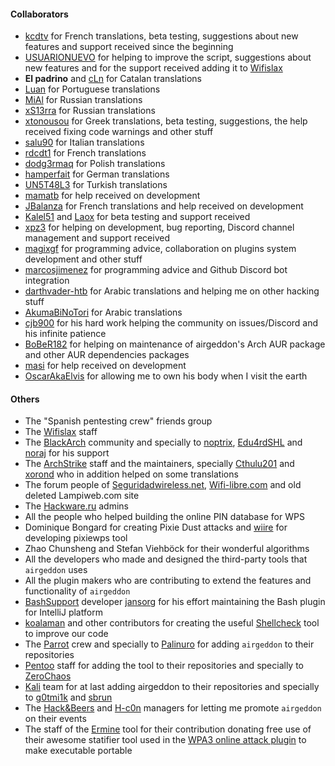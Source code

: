 #### Collaborators

- [kcdtv] for French translations, beta testing, suggestions about new features and support received since the beginning
- [USUARIONUEVO] for helping to improve the script, suggestions about new features and for the support received adding it to [Wifislax]
- **El padrino** and [cLn] for Catalan translations
- [Luan] for Portuguese translations
- [MiAl] for Russian translations
- [xS13rra] for Russian translations
- [xtonousou] for Greek translations, beta testing, suggestions, the help received fixing code warnings and other stuff
- [salu90] for Italian translations
- [rdcdt1] for French translations
- [dodg3rmaq] for Polish translations
- [hamperfait] for German translations
- [UN5T48L3] for Turkish translations
- [mamatb] for help received on development
- [JBalanza] for French translations and help received on development
- [Kalel51] and [Laox] for beta testing and support received
- [xpz3] for helping on development, bug reporting, Discord channel management and support received
- [magixgf] for programming advice, collaboration on plugins system development and other stuff
- [marcosjimenez] for programming advice and Github Discord bot integration
- [darthvader-htb] for Arabic translations and helping me on other hacking stuff
- [AkumaBiNoTori] for Arabic translations
- [cjb900] for his hard work helping the community on issues/Discord and his infinite patience
- [BoBeR182] for helping on maintenance of airgeddon's Arch AUR package and other AUR dependencies packages
- [masi] for help received on development
- [OscarAkaElvis] for allowing me to own his body when I visit the earth

#### Others

- The "Spanish pentesting crew" friends group
- The [Wifislax] staff
- The [BlackArch] community and specially to [noptrix], [Edu4rdSHL] and [noraj] for his support
- The [ArchStrike] staff and the maintainers, specially [Cthulu201] and [xorond] who in addition helped on some translations
- The forum people of [Seguridadwireless.net], [Wifi-libre.com] and old deleted Lampiweb.com site
- The [Hackware.ru] admins
- All the people who helped building the online PIN database for WPS
- Dominique Bongard for creating Pixie Dust attacks and [wiire] for developing pixiewps tool
- Zhao Chunsheng and Stefan Viehböck for their wonderful algorithms
- All the developers who made and designed the third-party tools that `airgeddon` uses
- All the plugin makers who are contributing to extend the features and functionality of `airgeddon`
- [BashSupport] developer [jansorg] for his effort maintaining the Bash plugin for IntelliJ platform
- [koalaman] and other contributors for creating the useful [Shellcheck] tool to improve our code
- The [Parrot] crew and specially to [Palinuro] for adding `airgeddon` to their repositories
- [Pentoo] staff for adding the tool to their repositories and specially to [ZeroChaos]
- [Kali] team for at last adding airgeddon to their repositories and specially to [g0tmi1k] and [sbrun]
- The [Hack&Beers] and [H-c0n] managers for letting me promote `airgeddon` on their events
- The staff of the [Ermine] tool for their contribution donating free use of their awesome statifier tool used in the [WPA3 online attack plugin](https://github.com/OscarAkaElvis/airgeddon-plugins) to make executable portable

<!-- URLs -->
[Wifislax]: https://www.wifislax.com
[BlackArch]: https://blackarch.org
[ArchStrike]: https://archstrike.org/wiki
[Seguridadwireless.net]: https://foro.seguridadwireless.net
[Wifi-libre.com]: https://www.wifi-libre.com
[Hackware.ru]: https://hackware.ru
[BashSupport]: https://github.com/jansorg/BashSupport
[Parrot]: https://www.parrotsec.org/
[Hack&Beers]: https://twitter.com/hackandbeers
[H-c0n]: https://www.h-c0n.com/p/home.html
[Wifislax]: https://www.wifislax.com
[Shellcheck]: https://github.com/koalaman/shellcheck
[Pentoo]: https://www.pentoo.ch
[Kali]:https://www.kali.org/
[Ermine]: https://www.magicermine.com/

<!-- Github URLs -->
[Kcdtv]: https://github.com/kcdtv
[cLn]: https://github.com/cLn73
[Luan]: https://github.com/Luan7805
[MiAl]: https://github.com/Mi-Al
[xtonousou]: https://github.com/xtonousou
[OscarAkaElvis]: https://github.com/OscarAkaElvis
[jansorg]: https://github.com/jansorg
[wiire]: https://github.com/wiire
[noptrix]: https://github.com/noptrix
[xorond]: https://github.com/xorond
[Cthulu201]: https://github.com/Cthulu201
[salu90]: https://github.com/salu90
[Palinuro]: https://github.com/PalinuroSec
[rdcdt1]: https://github.com/rdcdt1
[dodg3rmaq]: https://github.com/dodg3rmaq
[hamperfait]: https://github.com/hamperfait
[UN5T48L3]: https://github.com/UN5T48L3
[mamatb]: https://github.com/mamatb
[JBalanza]: https://github.com/JBalanza
[Kalel51]: https://github.com/Kalel51
[Laox]: https://github.com/jarilaos
[USUARIONUEVO]: https://github.com/wifislax-ng
[xpz3]: https://github.com/xpz3
[magixgf]: https://github.com/magixgf
[koalaman]: https://github.com/koalaman
[ZeroChaos]: https://github.com/ZeroChaos-
[marcosjimenez]: https://github.com/marcosjimenez
[darthvader-htb]: https://github.com/darthvader-htb
[Edu4rdSHL]: https://github.com/Edu4rdSHL
[g0tmi1k]: https://github.com/g0tmi1k
[sbrun]: https://github.com/sbrun
[cjb900]: https://github.com/cjb900
[AkumaBiNoTori]: https://github.com/AkumaBiNoTori
[xS13rra]: https://github.com/xS13rra
[BoBeR182]: https://github.com/BoBeR182
[masi]: https://github.com/masipro
[noraj]: https://github.com/noraj